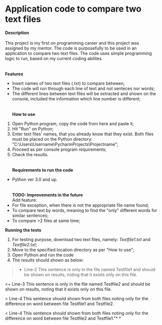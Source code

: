 # Application code to compare two text files
**Description**\
\
This project is my first on programming career and this project was assigned by my mentor.
The code is purposefully to be used in an application to compare two text files. 
The code uses simple programming logic to run, based on my current coding abilites.\
\
\
**Features**
- Insert names of two text files (.txt) to compare between;
- The code will run through each line of text and not senteces nor words;
- The different lines between text files will be extracted and shown on the console, included the information which line number is different;\
\
\
**How to use**
1. Open Python program, copy the code from here and paste it;
2. Hit "Run" on Python;
3. Enter text files' names, that you already know that they exist. Both files must be placed on the Python directory: "C:\Users\Username\PycharmProjects\Projectname";
4. Proceed as per console program requirements;
5. Check the results.\
\
\
**Requirements to run the code**
 - Python ver 3.0 and up.\
 \
 \
 **TODO: Improvements in the future**\
 Add feature:
 - For file exception, when there is not the appropriate file name found;
 - To compare text by words, meaning to find the "only" different words for similar sentences;
 - To compare >2 files at same time;


**Running the tests**
1. For testing purpose, download two text files, namely: *Textfile1.txt* and *Textfile2.txt*;
2. Move to the specified location directory as per "How to use";
3. Open Python and run the code
4. The results should shown as below:
>
>+ Line-2 This sentence is only in the file named Testfile1 and should be shown on results, noting that it exists only on this file.

<+ Line-3 This sentence is only in the file named Testfile2 and should be shown on results, noting that it exists only on this file.

\> Line-4 This sentence should shown from both files noting only for the difference on word between file Testfile1 and Testfile2.

< Line-4 This sentence should shown from both files noting only for the difference on word between file Testfile2 and Testfile1."* *
